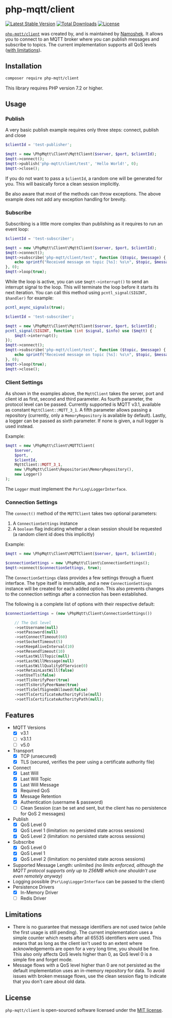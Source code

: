 # php-mqtt/client

[![Latest Stable Version](https://poser.pugx.org/php-mqtt/client/v)](//packagist.org/packages/php-mqtt/client)
[![Total Downloads](https://poser.pugx.org/php-mqtt/client/downloads)](//packagist.org/packages/php-mqtt/client)
[![License](https://poser.pugx.org/php-mqtt/client/license)](//packagist.org/packages/php-mqtt/client)

[`php-mqtt/client`](https://packagist.org/packages/php-mqtt/client) was created by, and is maintained
by [Namoshek](https://github.com/namoshek).
It allows you to connect to an MQTT broker where you can publish messages and subscribe to topics.
The current implementation supports all QoS levels ([with limitations](#limitations)).

## Installation

```bash
composer require php-mqtt/client
```

This library requires PHP version 7.2 or higher.

## Usage

### Publish

A very basic publish example requires only three steps: connect, publish and close

```php
$clientId = 'test-publisher';

$mqtt = new \PhpMqtt\Client\MqttClient($server, $port, $clientId);
$mqtt->connect();
$mqtt->publish('php-mqtt/client/test', 'Hello World!', 0);
$mqtt->close();
```

If you do not want to pass a `$clientId`, a random one will be generated for you. This will basically force a clean session implicitly.

Be also aware that most of the methods can throw exceptions. The above example does not add any exception handling for brevity.

### Subscribe

Subscribing is a little more complex than publishing as it requires to run an event loop:

```php
$clientId = 'test-subscriber';

$mqtt = new \PhpMqtt\Client\MqttClient($server, $port, $clientId);
$mqtt->connect();
$mqtt->subscribe('php-mqtt/client/test', function ($topic, $message) {
    echo sprintf("Received message on topic [%s]: %s\n", $topic, $message);
}, 0);
$mqtt->loop(true);
```

While the loop is active, you can use `$mqtt->interrupt()` to send an interrupt signal to the loop.
This will terminate the loop before it starts its next iteration. You can call this method using `pcntl_signal(SIGINT, $handler)` for example:

```php
pcntl_async_signals(true);

$clientId = 'test-subscriber';

$mqtt = new \PhpMqtt\Client\MqttClient($server, $port, $clientId);
pcntl_signal(SIGINT, function (int $signal, $info) use ($mqtt) {
    $mqtt->interrupt();
});
$mqtt->connect();
$mqtt->subscribe('php-mqtt/client/test', function ($topic, $message) {
    echo sprintf("Received message on topic [%s]: %s\n", $topic, $message);
}, 0);
$mqtt->loop(true);
$mqtt->close();
```

### Client Settings

As shown in the examples above, the `MqttClient` takes the server, port and client id as first, second and third parameter.
As fourth parameter, the protocol level can be passed. Currently supported is MQTT v3.1,
available as constant `MqttClient::MQTT_3_1`.
A fifth parameter allows passing a repository (currently, only a `MemoryRepository` is available by default).
Lastly, a logger can be passed as sixth parameter. If none is given, a null logger is used instead.

Example:
```php
$mqtt = new \PhpMqtt\Client\MQTTClient(
    $server, 
    $port, 
    $clientId,
    MqttClient::MQTT_3_1,
    new \PhpMqtt\Client\Repositories\MemoryRepository(),
    new Logger()
);
```

The `Logger` must implement the `Psr\Log\LoggerInterface`.

### Connection Settings

The `connect()` method of the `MQTTClient` takes two optional parameters:
1. A `ConnectionSettings` instance
2. A `boolean` flag indicating whether a clean session should be requested (a random client id does this implicitly)

Example:
```php
$mqtt = new \PhpMqtt\Client\MQTTClient($server, $port, $clientId);

$connectionSettings = new \PhpMqtt\Client\ConnectionSettings();
$mqtt->connect($connectionSettings, true);
```

The `ConnectionSettings` class provides a few settings through a fluent interface. The type itself is immutable,
and a new `ConnectionSettings` instance will be created for each added option.
This also prevents changes to the connection settings after a connection has been established.

The following is a complete list of options with their respective default:
```php
$connectionSettings = (new \PhpMqtt\Client\ConnectionSettings())

    // The QoS level 
    ->setUsername(null)
    ->setPassword(null)
    ->setConnectTimeout(60)
    ->setSocketTimeout(5)
    ->setKeepAliveInterval(10)
    ->setResendTimeout(10)
    ->setLastWillTopic(null)
    ->setLastWillMessage(null)
    ->setLastWillQualityOfService(0)
    ->setRetainLastWill(false)
    ->setUseTls(false)
    ->setTlsVerifyPeer(true)
    ->setTlsVerifyPeerName(true)
    ->setTlsSelfSignedAllowed(false)
    ->setTlsCertificateAuthorityFile(null)
    ->setTlsCertificateAuthorityPath(null);
```

## Features

- MQTT Versions
  - [x] v3.1
  - [ ] v3.1.1
  - [ ] v5.0
- Transport
  - [x] TCP (unsecured)
  - [x] TLS (secured, verifies the peer using a certificate authority file)
- Connect
  - [x] Last Will
  - [x] Last Will Topic
  - [x] Last Will Message
  - [x] Required QoS
  - [x] Message Retention
  - [x] Authentication (username & password)
  - [ ] Clean Session (can be set and sent, but the client has no persistence for QoS 2 messages)
- Publish
  - [x] QoS Level 0
  - [x] QoS Level 1 (limitation: no persisted state across sessions)
  - [x] QoS Level 2 (limitation: no persisted state across sessions)
- Subscribe
  - [x] QoS Level 0
  - [x] QoS Level 1
  - [x] QoS Level 2 (limitation: no persisted state across sessions)
- Supported Message Length: unlimited _(no limits enforced, although the MQTT protocol supports only up to 256MB which one shouldn't use even remotely anyway)_
- Logging possible (`Psr\Log\LoggerInterface` can be passed to the client)
- Persistence Drivers
  - [x] In-Memory Driver
  - [ ] Redis Driver
  
## Limitations

- There is no guarantee that message identifiers are not used twice (while the first usage is still pending).
  The current implementation uses a simple counter which resets after all 65535 identifiers were used.
  This means that as long as the client isn't used to an extent where acknowledgements are open for a very long time, you should be fine.
  This also only affects QoS levels higher than 0, as QoS level 0 is a simple fire and forget mode.
- Message flows with a QoS level higher than 0 are not persisted as the default implementation uses an in-memory repository for data.
  To avoid issues with broken message flows, use the clean session flag to indicate that you don't care about old data.

## License

`php-mqtt/client` is open-sourced software licensed under the [MIT license](LICENSE.md).
